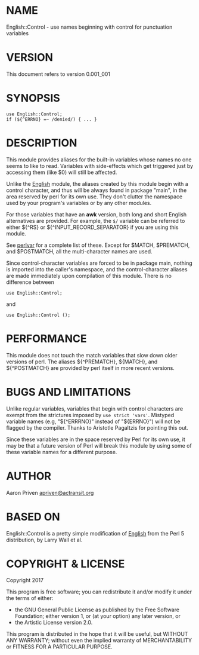 # NAME

English::Control - use names beginning with control for punctuation variables

# VERSION

This document refers to version 0.001\_001

# SYNOPSIS

    use English::Control;
    if (${^ERRNO} =~ /denied/) { ... }

# DESCRIPTION

This module provides aliases for the built-in variables whose names no one
seems to like to read. Variables with side-effects which get triggered just by
accessing them (like $0) will still be affected.

Unlike the [English](https://metacpan.org/pod/English) module, the aliases created by this module begin
with a control character, and thus will be always found in package "main", in
the area reserved by perl for its own use. They don't clutter the namespace
used by your program's variables or by any other modules.

For those variables that have an **awk** version, both long and short English
alternatives are provided. For example,  the `$/` variable can be referred to
either ${^RS} or  ${^INPUT\_RECORD\_SEPARATOR} if you are using this module.

See [perlvar](https://metacpan.org/pod/perlvar) for a complete list of these. Except for $MATCH, $PREMATCH, and
$POSTMATCH, all the multi-character names are used.

Since control-character variables are forced to be in package main, nothing is
imported into the caller's namespace, and the control-character aliases are
made immediately upon compilation of this module. There is no difference
between

    use English::Control;

and

    use English::Control ();

# PERFORMANCE

This module does not touch the match variables that slow down older versions of
perl. The aliases ${^PREMATCH}, ${MATCH}, and ${^POSTMATCH}  are provided by
perl itself in more recent versions.

# BUGS AND LIMITATIONS

Unlike regular variables, variables that begin with control characters are
exempt from the strictures imposed by `use strict 'vars'`. Mistyped variable
names (e.g, "${^ERRRNO}" instead of "${ERRNO}") will not be flagged by the
compiler. Thanks to Aristotle Pagaltzis for pointing this out.

Since these variables are in the space reserved by Perl for its own use,  it
may be that a future version of Perl will break this module by using some of
these variable names for a different purpose.

# AUTHOR

Aaron Priven <apriven@actransit.org>

# BASED ON

English::Control is a pretty simple modification of [English](https://metacpan.org/pod/English) from
the Perl 5 distribution, by Larry Wall et al.

# COPYRIGHT & LICENSE

Copyright 2017

This program is free software; you can redistribute it and/or modify it under
the terms of either:

- the GNU General Public License as published by the Free Software Foundation;
either version 1, or (at your option) any later version, or
- the Artistic License version 2.0.

This program is distributed in the hope that it will be useful, but WITHOUT ANY
WARRANTY; without even the implied warranty of MERCHANTABILITY or FITNESS FOR A
PARTICULAR PURPOSE.
